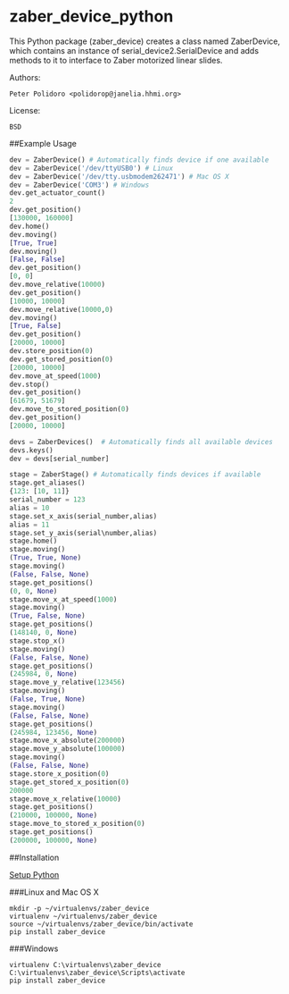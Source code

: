 zaber_device_python
===================

This Python package (zaber\_device) creates a class named ZaberDevice,
which contains an instance of serial\_device2.SerialDevice and adds
methods to it to interface to Zaber motorized linear slides.

Authors:

    Peter Polidoro <polidorop@janelia.hhmi.org>

License:

    BSD

##Example Usage

```python
dev = ZaberDevice() # Automatically finds device if one available
dev = ZaberDevice('/dev/ttyUSB0') # Linux
dev = ZaberDevice('/dev/tty.usbmodem262471') # Mac OS X
dev = ZaberDevice('COM3') # Windows
dev.get_actuator_count()
2
dev.get_position()
[130000, 160000]
dev.home()
dev.moving()
[True, True]
dev.moving()
[False, False]
dev.get_position()
[0, 0]
dev.move_relative(10000)
dev.get_position()
[10000, 10000]
dev.move_relative(10000,0)
dev.moving()
[True, False]
dev.get_position()
[20000, 10000]
dev.store_position(0)
dev.get_stored_position(0)
[20000, 10000]
dev.move_at_speed(1000)
dev.stop()
dev.get_position()
[61679, 51679]
dev.move_to_stored_position(0)
dev.get_position()
[20000, 10000]
```

```python
devs = ZaberDevices()  # Automatically finds all available devices
devs.keys()
dev = devs[serial_number]
```

```python
stage = ZaberStage() # Automatically finds devices if available
stage.get_aliases()
{123: [10, 11]}
serial_number = 123
alias = 10
stage.set_x_axis(serial_number,alias)
alias = 11
stage.set_y_axis(serial\number,alias)
stage.home()
stage.moving()
(True, True, None)
stage.moving()
(False, False, None)
stage.get_positions()
(0, 0, None)
stage.move_x_at_speed(1000)
stage.moving()
(True, False, None)
stage.get_positions()
(148140, 0, None)
stage.stop_x()
stage.moving()
(False, False, None)
stage.get_positions()
(245984, 0, None)
stage.move_y_relative(123456)
stage.moving()
(False, True, None)
stage.moving()
(False, False, None)
stage.get_positions()
(245984, 123456, None)
stage.move_x_absolute(200000)
stage.move_y_absolute(100000)
stage.moving()
(False, False, None)
stage.store_x_position(0)
stage.get_stored_x_position(0)
200000
stage.move_x_relative(10000)
stage.get_positions()
(210000, 100000, None)
stage.move_to_stored_x_position(0)
stage.get_positions()
(200000, 100000, None)
```

##Installation

[Setup Python](https://github.com/janelia-pypi/python_setup)

###Linux and Mac OS X

```shell
mkdir -p ~/virtualenvs/zaber_device
virtualenv ~/virtualenvs/zaber_device
source ~/virtualenvs/zaber_device/bin/activate
pip install zaber_device
```

###Windows

```shell
virtualenv C:\virtualenvs\zaber_device
C:\virtualenvs\zaber_device\Scripts\activate
pip install zaber_device
```
